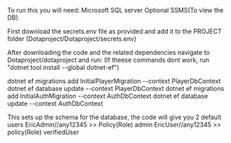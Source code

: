 To run this you will need:
Microsoft SQL server
Optional SSMS(To view the DB)

First download the secrets.env file as provided and add it to the PROJECT folder (Dotaproject/Dotaproject/secrets.env)

After downloading the code and the related dependencies navigate to Dotaproject/dotaproject and run:
(If theese commands dont work, run "dotnet tool install --global dotnet-ef")

dotnet ef migrations add InitialPlayerMigration --context PlayerDbContext
dotnet ef database update --context PlayerDbContext
dotnet ef migrations add InitialAuthMigration --context AuthDbContext
dotnet ef database update --context AuthDbContext

This sets up the schema for the database, the code will give you 2 default users
EricAdmin//any12345 >> Policy(Role) admin
EricUser//any12345  >> policy(Role) verifiedUser
